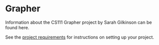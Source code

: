 # Grapher

Information about the CS111 Grapher project by Sarah Gilkinson can be found here.

See the 
[project requirements](http://www.cs.hmc.edu/~benw/teaching/cs111_fa14/project.html) 
for instructions on setting up your project.

